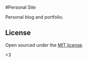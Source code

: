#Personal Site

Personal blog and portfolio.

## License

Open sourced under the [MIT license](LICENSE.md).

<3
